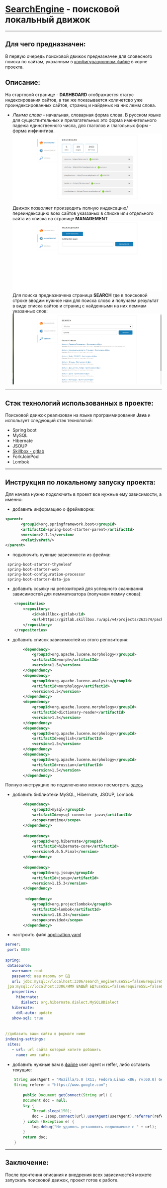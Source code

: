 # [SearchEngine](https://github.com/AlekseiGunko/SearchEngine) - поисковой локальный движок
_____
## Для чего предназначен: 
В первую очередь поисковой движок предназначен для словесного поиска по сайтам, указанным в [конфигурационном файле](https://github.com/AlekseiGunko/SearchEngine/blob/master/application.yaml) в корне проекта.
## Описание:
На стартовой странице - **DASHBOARD** отображается статус индексирования сайтов, а так же показывается количетсво уже проиндексированных сайтов, страниц и найденых на них лемм слова.
- *Лемма слова* - начальная, словарная форма слова. В русском языке для существительных и прилагательных это форма именительного падежа единственного числа, для глаголов и глагольных форм - форма инфинитива.
![dashboard](https://github.com/AlekseiGunko/SearchEngine/blob/master/imageForProject/2023-02-27_20-12-15.png)
Движок позволяет производить полную индексацию/переиндексацию всех сайтов указзаных в списке или отдельного сайта из списка на странице **MANAGEMENT**
![indexing](https://github.com/AlekseiGunko/SearchEngine/blob/master/imageForProject/2023-02-27_20-12-35.png)
Для поиска предназначена страница **SEARCH** где в поисковой строке вводим нужное нам для поиска слово и получаем результат в виде списка сайтов и страниц с найденными на них леммам указанных слов:
![search](https://github.com/AlekseiGunko/SearchEngine/blob/master/imageForProject/2023-02-27_20-13-56.png)
____
## Стэк технологий использованных в проекте:
Поисковой движок реализован на языке программирования **Java** и использует следующий стэк технологий:
- Spring boot
- MySQL
- Hibernate
- JSOUP
- [Skillbox - gitlab](https://github.com/skillbox-java/springMorphologyExample)
- ForkJoinPool
- Lombok
 ____
 ## Инструкция по локальному запуску проекта:
 Для начала нужно подключить в проект все нужные ему зависимости, а именно:
 - добавить информацию о фреймворке:
 ``` xml 
 <parent>
        <groupId>org.springframework.boot</groupId>
        <artifactId>spring-boot-starter-parent</artifactId>
        <version>2.7.1</version>
        <relativePath/>
 </parent>
```
- подключить нужные зависимости из фрейма:
```
 spring-boot-starter-thymeleaf
 spring-boot-starter-web
 spring-boot-configuration-processor
 spring-boot-starter-data-jpa
 ```
- добавить ссылку на репозиторий для успешного скачивания зависимостей для лемматизатора (получаем лемму слова):
``` xml
    <repositories>
        <repository>
            <id>skillbox-gitlab</id>
            <url>https://gitlab.skillbox.ru/api/v4/projects/263574/packages/maven</url>
        </repository>
    </repositories>
```
- добавить список зависимостей из этого репозитория:
``` xml
        <dependency>
            <groupId>org.apache.lucene.morphology</groupId>
            <artifactId>morph</artifactId>
            <version>1.5</version>
        </dependency>
        <dependency>
            <groupId>org.apache.lucene.analysis</groupId>
            <artifactId>morphology</artifactId>
            <version>1.5</version>
        </dependency>
        <dependency>
            <groupId>org.apache.lucene.morphology</groupId>
            <artifactId>dictionary-reader</artifactId>
            <version>1.5</version>
        </dependency>
        <dependency>
            <groupId>org.apache.lucene.morphology</groupId>
            <artifactId>english</artifactId>
            <version>1.5</version>
        </dependency>
        <dependency>
            <groupId>org.apache.lucene.morphology</groupId>
            <artifactId>russian</artifactId>
            <version>1.5</version>
        </dependency>
 ```
Полную инструкцию по подключению можно посмотреть [здесь](https://github.com/skillbox-java/springMorphologyExample)
- добавить библиотеки MySQL, Hibernate, JSOUP, Lombok:
``` xml
        <dependency>
            <groupId>mysql</groupId>
            <artifactId>mysql-connector-java</artifactId>
            <scope>runtime</scope>
        </dependency>

        <dependency>
            <groupId>org.hibernate</groupId>
            <artifactId>hibernate-core</artifactId>
            <version>5.6.5.Final</version>
        </dependency>

        <dependency>
            <groupId>org.jsoup</groupId>
            <artifactId>jsoup</artifactId>
            <version>1.15.3</version>
        </dependency>

         <dependency>
            <groupId>org.projectlombok</groupId>
            <artifactId>lombok</artifactId>
            <version>1.18.24</version>
            <scope>provided</scope>
        </dependency>
 ```
 - настроить файл [application.yaml](https://github.com/AlekseiGunko/SearchEngine/blob/master/application.yaml)
 ``` yaml
 server:
  port: 8080

spring:
  datasource:
    username: root
    password: ваш пароль от БД
    url: jdbc:mysql://localhost:3306/search_engine?useSSL=false&requireSSL=false&allowPublicKeyRetrieval=true
  jpa:mysql://localhost:3306/ИМЯ ВАШЕЙ БД?useSSL=false&requireSSL=false&allowPublicKeyRetrieval=true
    properties:
      hibernate:
        dialect: org.hibernate.dialect.MySQL8Dialect
    hibernate:
      ddl-auto: update
    show-sql: true


//добавить ваши сайты в формате ниже
indexing-settings:
  sites:
    - url: url сайта который хотите добавить
      name: имя сайта
```
- добавить нужные вам в [файле](https://github.com/AlekseiGunko/SearchEngine/blob/master/src/main/java/searchengine/parser/PageUrlParser.java) user agent и reffer, либо оставить текущие:
``` java
    String userAgent = "Mozilla/5.0 (X11; Fedora;Linux x86; rv:60.0) Gecko/20100101 Firefox/60.0";
    String referer = "https://www.google.com";
    
        public Document getConnect(String url) {
        Document doc = null;
        try {
            Thread.sleep(150);
            doc = Jsoup.connect(url).userAgent(userAgent).referrer(referer).get();
        } catch (Exception e) {
            log.debug("Не удалось установить подключение с " + url);
        }
        return doc;
    }
```
____
## Заключение:
После прочтения описания и внедрения всех зависимостей можете запускать поисковой движок, проект готов к работе.
 

 
